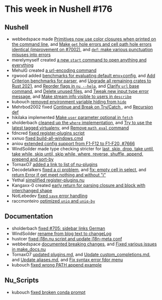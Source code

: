 # This week in Nushell #176


## Nushell

- webbedspace made [Primitives now use color closures when printed on the command line](https://github.com/nushell/nushell/pull/7650), and [Make `get` hole errors and cell path hole errors identical (improvement on #7002)](https://github.com/nushell/nushell/pull/7647), and [`def`: make various punctuation misuses into errors](https://github.com/nushell/nushell/pull/7624)
- merelymyself created [a new `start` command to open anything and everything](https://github.com/nushell/nushell/pull/7580)
- MehulG created [a url-encoding command](https://github.com/nushell/nushell/pull/7664)
- rgwood added [benchmarks for evaluating default env+config](https://github.com/nushell/nushell/pull/7688), and [Add Criterion benchmarks for parser](https://github.com/nushell/nushell/pull/7686), and [Upgrade all remaining crates to Rust 2021](https://github.com/nushell/nushell/pull/7681), and [Reorder flags in `nu --help`](https://github.com/nushell/nushell/pull/7672), and [Clarify `url` base command](https://github.com/nushell/nushell/pull/7670), and [Delete unused files](https://github.com/nushell/nushell/pull/7668), and [Tweak new input type error message](https://github.com/nushell/nushell/pull/7646), and [Make stream info visible to users in `describe`](https://github.com/nushell/nushell/pull/7589)
- kubouch [removed environment variable hiding from `hide`](https://github.com/nushell/nushell/pull/7687)
- Mehrbod2002 fixed [Continue and Break on Try/Catch ](https://github.com/nushell/nushell/pull/7683), and [Recursion def](https://github.com/nushell/nushell/pull/7657)
- hikilaka implemented [Make `user` parameter optional in `fetch`](https://github.com/nushell/nushell/pull/7680)
- sholderbach  [cleaned up the `where` implementation](https://github.com/nushell/nushell/pull/7679), and [Try to use the latest tagged virtualenv](https://github.com/nushell/nushell/pull/7638), and [Remove `math eval` command](https://github.com/nushell/nushell/pull/7284)
- fdncred [fixed register-plugins script](https://github.com/nushell/nushell/pull/7677)
- xxnuo [fixed build-all-windows.cmd](https://github.com/nushell/nushell/pull/7674)
- aniou [extended config support from F1-F12 to F1-F20, #7666](https://github.com/nushell/nushell/pull/7669)
- WindSoilder made type checking stricter for [last, skip, drop, take until, take while, skip until, skip while, where, reverse, shuffle, append, prepend and sort-by](https://github.com/nushell/nushell/pull/7623)
- TornaxO7 [added a link to list of nu-plugins](https://github.com/nushell/nushell/pull/7649)
- Decodetalkers [fixed a ci problem](https://github.com/nushell/nushell/pull/7643), and [fix: empty cell in select](https://github.com/nushell/nushell/pull/7639), and [return Error if get meet nothing and without "i"](https://github.com/nushell/nushell/pull/7002)
- Yethal [simplified register-plugins.nu](https://github.com/nushell/nushell/pull/7636)
- Kangaxx-0 created [early return for parsing closure and block with interchanged shape](https://github.com/nushell/nushell/pull/7618)
- NotLebedev [fixed `save` error handling](https://github.com/nushell/nushell/pull/7608)
- raccmonteiro [optimized `uniq` and `uniq-by`](https://github.com/nushell/nushell/pull/7534)

## Documentation

- sholderbach [fixed #705: sidebar links German](https://github.com/nushell/nushell.github.io/pull/731)
- WindSoilder [rename from blog text to changeLog](https://github.com/nushell/nushell.github.io/pull/732)
- hustcer [fixed i18n.nu script and update i18n-meta conf](https://github.com/nushell/nushell.github.io/pull/729)
- webbedspace [documented breaking changes](https://github.com/nushell/nushell.github.io/pull/727), and [Fixed various issues in make_docs.nu](https://github.com/nushell/nushell.github.io/pull/652)
- TornaxO7 [updated plugins.md](https://github.com/nushell/nushell.github.io/pull/724), and [Update custom_completions.md](https://github.com/nushell/nushell.github.io/pull/723), and [Update aliases.md](https://github.com/nushell/nushell.github.io/pull/722), and [Fix syntax error fdor menu](https://github.com/nushell/nushell.github.io/pull/720)
- kubouch [fixed wrong PATH append example](https://github.com/nushell/nushell.github.io/pull/721)

## Nu_Scripts

- kubouch [fixed broken conda prompt](https://github.com/nushell/nu_scripts/pull/338)
